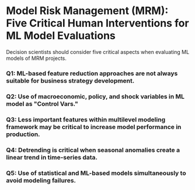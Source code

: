 # Model Risk Management (MRM): Five Critical Human Interventions for ML Model Evaluations
Decision scientists should consider five critical aspects when evaluating ML models of MRM projects.

### Q1: ML-based feature reduction approaches are not always suitable for business strategy development.
### Q2: Use of macroeconomic, policy, and shock variables in ML model as "Control Vars."
### Q3: Less important features within multilevel modeling framework may be critical to increase model performance in production. 
### Q4: Detrending is critical when seasonal anomalies create a linear trend in time-series data.
### Q5: Use of statistical and ML-based models simultaneously to avoid modeling failures.
